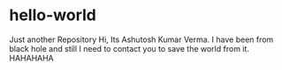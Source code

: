 # hello-world
Just another Repository
Hi, Its Ashutosh Kumar Verma. I have been from black hole and still I need to contact you to save the world from it. HAHAHAHA

